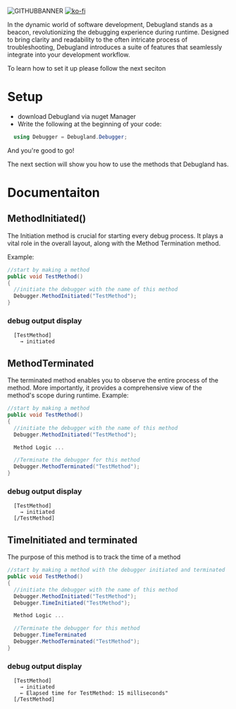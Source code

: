 
![GITHUBBANNER](https://github.com/Abarbesgaard/Debugland/assets/11796684/08ffb432-8eba-4236-976b-9110a2d06242)
[![ko-fi](https://ko-fi.com/img/githubbutton_sm.svg)](https://ko-fi.com/Z8Z51HUTZ)

In the dynamic world of software development, Debugland stands as a beacon, revolutionizing the debugging experience during runtime. 
Designed to bring clarity and readability to the often intricate process of troubleshooting, Debugland introduces a suite of features that seamlessly integrate into your development workflow. 

To learn how to set it up please follow the next seciton
# Setup
* download Debugland via nuget Manager
* Write the following at the beginning of your code:
```csharp
  using Debugger = Debugland.Debugger;
```
And you're good to go!

The next section will show you how to use the methods that Debugland has.
# Documentaiton

## MethodInitiated()
The Initiation method is crucial for starting every debug process. It plays a vital role in the overall layout, along with the Method Termination method.

Example:
```csharp
//start by making a method
public void TestMethod()
{
  //initiate the debugger with the name of this method
  Debugger.MethodInitiated("TestMethod");
}
```
### debug output display
```
  [TestMethod]
    → initiated
```
## MethodTerminated
The terminated method enables you to observe the entire process of the method. More importantly, it provides a comprehensive view of the method's scope during runtime.
Example:
```csharp
//start by making a method
public void TestMethod()
{
  //initiate the debugger with the name of this method
  Debugger.MethodInitiated("TestMethod");

  Method Logic ...

  //Terminate the debugger for this method
  Debugger.MethodTerminated("TestMethod");
}
```
### debug output display
```
  [TestMethod]
    → initiated
  [/TestMethod]
```

## TimeInitiated and terminated
The purpose of this method is to track the time of a method
```csharp
//start by making a method with the debugger initiated and terminated
public void TestMethod()
{
  //initiate the debugger with the name of this method
  Debugger.MethodInitiated("TestMethod");
  Debugger.TimeInitiated("TestMethod");

  Method Logic ...

  //Terminate the debugger for this method
  Debugger.TimeTerminated
  Debugger.MethodTerminated("TestMethod");
}
```
### debug output display
```
  [TestMethod]
    → initiated
    ← Elapsed time for TestMethod: 15 milliseconds"
  [/TestMethod]
```
